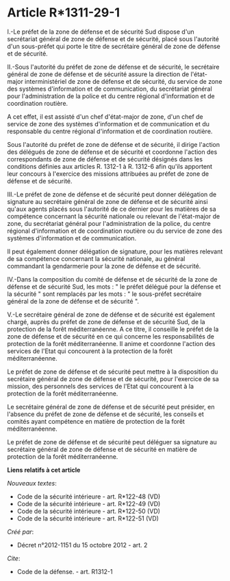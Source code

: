 # Article R*1311-29-1

I.-Le préfet de la zone de défense et de sécurité Sud dispose d'un secrétariat général de zone de défense et de sécurité,
placé sous l'autorité d'un sous-préfet qui porte le titre de secrétaire général de zone de défense et de sécurité. 

II.-Sous l'autorité du préfet de zone de défense et de sécurité, le secrétaire général de zone de défense et de sécurité
assure la direction de l'état-major interministériel de zone de défense et de sécurité, du service de zone des systèmes
d'information et de communication, du secrétariat général pour l'administration de la police et du centre régional
d'information et de coordination routière. 

A cet effet, il est assisté d'un chef d'état-major de zone, d'un chef de service de zone des systèmes d'information et de
communication et du responsable du centre régional d'information et de coordination routière. 

Sous l'autorité du préfet de zone de défense et de sécurité, il dirige l'action des délégués de zone de défense et de
sécurité et coordonne l'action des correspondants de zone de défense et de sécurité désignés dans les conditions définies aux
articles R. 1312-1 à R. 1312-6 afin qu'ils apportent leur concours à l'exercice des missions attribuées au préfet de zone de
défense et de sécurité. 

III.-Le préfet de zone de défense et de sécurité peut donner délégation de signature au secrétaire général de zone de défense
et de sécurité ainsi qu'aux agents placés sous l'autorité de ce dernier pour les matières de sa compétence concernant la
sécurité nationale ou relevant de l'état-major de zone, du secrétariat général pour l'administration de la police, du centre
régional d'information et de coordination routière ou du service de zone des systèmes d'information et de communication. 

Il peut également donner délégation de signature, pour les matières relevant de sa compétence concernant la sécurité
nationale, au général commandant la gendarmerie pour la zone de défense et de sécurité. 

IV.-Dans la composition du comité de défense et de sécurité de la zone de défense et de sécurité Sud, les mots : " le préfet
délégué pour la défense et la sécurité " sont remplacés par les mots : " le sous-préfet secrétaire général de la zone de
défense et de sécurité ". 

V.-Le secrétaire général de zone de défense et de sécurité est également chargé, auprès du préfet de zone de défense et de
sécurité Sud, de la protection de la forêt méditerranéenne. A ce titre, il conseille le préfet de la zone de défense et de
sécurité en ce qui concerne les responsabilités de protection de la forêt méditerranéenne. Il anime et coordonne l'action des
services de l'Etat qui concourent à la protection de la forêt méditerranéenne. 

Le préfet de zone de défense et de sécurité peut mettre à la disposition du secrétaire général de zone de défense et de
sécurité, pour l'exercice de sa mission, des personnels des services de l'Etat qui concourent à la protection de la forêt
méditerranéenne. 

Le secrétaire général de zone de défense et de sécurité peut présider, en l'absence du préfet de zone de défense et de
sécurité, les conseils et comités ayant compétence en matière de protection de la forêt méditerranéenne. 

Le préfet de zone de défense et de sécurité peut déléguer sa signature au secrétaire général de zone de défense et de
sécurité en matière de protection de la forêt méditerranéenne.

**Liens relatifs à cet article**

_Nouveaux textes_:

  - Code de la sécurité intérieure - art. R*122-48 (VD)
  - Code de la sécurité intérieure - art. R*122-49 (VD)
  - Code de la sécurité intérieure - art. R*122-50 (VD)
  - Code de la sécurité intérieure - art. R*122-51 (VD)

_Créé par_:

  - Décret n°2012-1151 du 15 octobre 2012 - art. 2

_Cite_:

  - Code de la défense. - art. R1312-1
